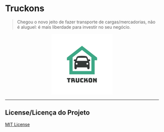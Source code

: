 # Truckons
> Chegou o novo jeito de fazer transporte de cargas/mercadorias, não é aluguel: é mais liberdade para investir no seu negócio.
<p align="center">
  <img width='200' src="git/img/truckon_img.png">
</p>
<hr>

## License/Licença do Projeto
[MIT License](./LICENSE.md)